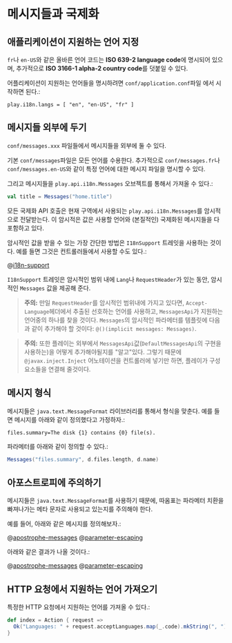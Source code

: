 <!--- Copyright (C) 2009-2015 Typesafe Inc. <http://www.typesafe.com> -->
# 메시지들과 국제화

## 애플리케이션이 지원하는 언어 지정

`fr`나 `en-US`와 같은 올바른 언어 코드는 **ISO 639-2 language code**에 명시되어 있으며, 추가적으로 **ISO 3166-1 alpha-2 country code**를 덧붙일 수 있다.

어플리케이션이 지원하는 언어들을 명시하려면 `conf/application.conf`파일 에서 시작하면 된다.:

```
play.i18n.langs = [ "en", "en-US", "fr" ]
```

## 메시지들 외부에 두기

`conf/messages.xxx` 파일들에서 메시지들을 외부에 둘 수 있다.

기본 `conf/messages`파일은 모든 언어를 수용한다. 추가적으로 `conf/messages.fr`나 `conf/messages.en-US`와 같이 특정 언어에 대한 메시지 파일을 명시할 수 있다.

그리고 메시지들을 `play.api.i18n.Messages` 오브젝트를 통해서 가져올 수 있다.:

```scala
val title = Messages("home.title")
```

모든 국제화 API 호출은 현재 구역에서 사용되는 `play.api.i18n.Messages`를 암시적으로 전달받는다. 이 암시적은 값은 사용할 언어와 (본질적인) 국제화된 메시지들을 다 포함하고 있다.

암시적인 값을 받을 수 있는 가장 간단한 방법은 `I18nSupport` 트레잇을 사용하는 것이다. 예를 들면 그것은 컨트롤러들에서 사용할 수도 있다.:

@[i18n-support](code/ScalaI18N.scala)

`I18nSupport` 트레잇은 암시적인 범위 내에 `Lang`나 `RequestHeader`가 있는 동안, 암시적인 `Messages` 값을 제공해 준다.

> **주의:** 만일 `RequestHeader`를 암시적인 범위내에 가지고 있다면, `Accept-Language`헤더에서 추출된 선호하는 언어를 사용하고, `MessagesApi`가 지원하는 언어중의 하나를 찾을 것이다. `Messages`의 암시적인 파라메터를 템플릿에 다음과 같이 추가해야 할 것이다: `@()(implicit messages: Messages)`.

> **주의:** 또한 플레이는 외부에서 `MessagesApi`값(`DefaultMessagesApi`의 구현을 사용하는)을 어떻게 추가해야될지를 "알고"있다. 그렇기 때문에 `@javax.inject.Inject` 어노테이션을 컨트롤러에 넣기만 하면, 플레이가 구성요소들을 연결해 줄것이다.

## 메시지 형식

메시지들은 `java.text.MessageFormat` 라이브러리를 통해서 형식을 맞춘다. 예를 들면 메시지를 아래와 같이 정의했다고 가정하자.:

```
files.summary=The disk {1} contains {0} file(s).
```

파라메터를 아래와 같이 정의할 수 있다.:

```scala
Messages("files.summary", d.files.length, d.name)
```

## 아포스트로피에 주의하기

메시지들은 `java.text.MessageFormat`를 사용하기 때문에, 따옴표는 파라메터 치환을 빠져나가는 메타 문자로 사용되고 있는지를 주의해야 한다.

예를 들어, 아래와 같은 메시지를 정의해보자.:

@[apostrophe-messages](code/scalaguide/i18n/messages)
@[parameter-escaping](code/scalaguide/i18n/messages)

아래와 같은 결과가 나올 것이다.:

@[apostrophe-messages](code/ScalaI18N.scala)
@[parameter-escaping](code/ScalaI18N.scala)

## HTTP 요청에서 지원하는 언어 가져오기

특정한 HTTP 요청에서 지원하는 언어를 가져올 수 있다.:

```scala
def index = Action { request =>
  Ok("Languages: " + request.acceptLanguages.map(_.code).mkString(", "))
}
```
